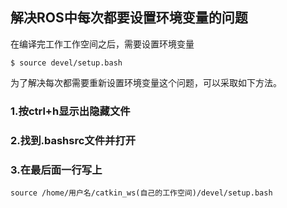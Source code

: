 ## 解决ROS中每次都要设置环境变量的问题

在编译完工作工作空间之后，需要设置环境变量

```
$ source devel/setup.bash
```

为了解决每次都需要重新设置环境变量这个问题，可以采取如下方法。

### 1.按ctrl+h显示出隐藏文件

### 2.找到.bashsrc文件并打开

### 3.在最后面一行写上

```
source /home/用户名/catkin_ws(自己的工作空间)/devel/setup.bash
```


